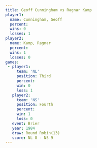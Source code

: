```yaml
---
title: Geoff Cunningham vs Ragnar Kamp
player1:                 
  name: Cunningham, Geoff
  percent:               
  wins: 0                
  losses: 1              
player2:                 
  name: Kamp, Ragnar     
  percent:               
  wins: 1                
  losses: 0              
games:
 - player1:         
     team: 'NL'     
     position: Third
     percent:       
     win: 0         
     loss: 1        
   player2:          
     team: 'NS'      
     position: Fourth
     percent:        
     win: 1          
     loss: 0         
   event: Brier         
   year: 1984           
   draw: Round Robin(13)
   score: NL 8 - NS 9   
---
```

